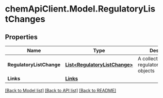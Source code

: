 # chemApiClient.Model.RegulatoryListChanges
## Properties

Name | Type | Description | Notes
------------ | ------------- | ------------- | -------------
**RegulatoryListChange** | [**List&lt;RegulatoryListChange&gt;**](RegulatoryListChange.md) | A collection of regulatory_list_change objects | [optional] 
**Links** | [**Links**](Links.md) |  | [optional] 

[[Back to Model list]](../README.md#documentation-for-models) [[Back to API list]](../README.md#documentation-for-api-endpoints) [[Back to README]](../README.md)

